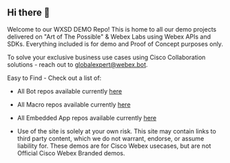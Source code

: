## Hi there 👋
 Welcome to our WXSD DEMO Repo! This is home to all our demo projects delivered on "Art of The Possible" & Webex Labs using Webex APIs and SDKs. 
Everything included is for demo and Proof of Concept purposes only. 

To solve your exclusive business use cases using Cisco Collaboration solutions - reach out to globalexpert@webex.bot.


Easy to Find - Check out a list of:
* All Bot repos available currently [here](https://github.com/search?q=topic%3Abot+org%3Awxsd-sales+fork%3Atrue&type=repositories)
* All Macro repos available currently [here](https://github.com/search?q=topic%3Amacro+org%3Awxsd-sales+fork%3Atrue&type=repositories)
* All Embedded App repos available currently [here](https://github.com/search?q=topic%3Aembeddedapp+org%3Awxsd-sales+fork%3Atrue&type=repositories)


* Use of the site is solely at your own risk. This site may contain links to third party content, which we do not warrant, endorse, or assume liability for. These demos are for Cisco Webex usecases, but are not Official Cisco Webex Branded demos.
